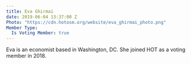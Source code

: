 ```yaml
---
title: Eva Ghirmai
date: 2019-06-04 13:37:00 Z
Photo: "https://cdn.hotosm.org/website/eva_ghirmai_photo.png"
Member Type:
  Is Voting Member: true
---
```


Eva is an economist based in Washington, DC. She joined HOT as a voting member in 2018.
